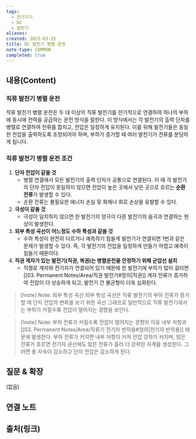 ```yaml
---
tags:
  - 전기기기
  - DC
  - 발전기
aliases: 
created: 2025-03-25
title: DC 발전기 병렬 운전
note-type: COMMON
completed: true
---
```


## 내용(Content)

### 직류 발전기 병렬 운전

직류 발전기 병렬 운전은 두 대 이상의 직류 발전기를 전기적으로 연결하여 하나의 부하에 동시에 전력을 공급하는 운전 방식을 말한다. 이 방식에서는 각 발전기의 출력 단자를 병렬로 연결하여 전류를 합치고, 전압은 일정하게 유지된다. 이를 위해 발전기들은 동일한 전압을 출력하도록 조정되어야 하며, 부하가 증가할 때 여러 발전기가 전류를 분담하게 됩니다.

### 직류 발전기 병렬 운전 조건

1. **단자 전압이 같을 것**
	- 병렬 연결에서 모든 발전기의 출력 단자가 공통으로 연결된다. 이 때 각 발전기의 단자 전압이 동일하지 않으면 전압이 높은 곳에서 낮은 곳으로 흐르는 **순환 전류**가 발생할 수 있다.
	- 순환 전류는 불필요한 에너지 손실 및 화재나 회로 손상을 유발할 수 있다.
2. **극성이 같을 것**
	- 극성이 일치하지 않으면 한 발전기의 양극이 다른 발전기의 음극과 연결하는 현상이 발생한다. 
3. **외부 특성 곡선이 어느정도 수하 특성과 같을 것**
	- 수하 특성이 완전히 다르거나 예측하기 힘들게 발전기가 연결되면 1번과 같은 문제가 발생할 수 있다. 즉, 각 발전기의 전압을 일정하게 만들기 어렵고 예측이 힘들기 때문이다. 
4. **직권 계자가 있는 발전기(직권, 복권)는 병렬운전을 안정하기 위해 균압선 설치**
	- 직렬로 계자와 전기자가 연결되어 있기 때문에 한 발전기에 부하가 많이 걸리면 [[03. Permanent Notes/Area/직권 발전기#정의|직권]] 계자 전류가 증가하여 전압이 더 상승하게 되고, 발전기 간 불균형이 더욱 심화된다.

>[!note] Note: 외부 특성 곡선
>외부 특성 곡선은 직류 발전기의 부하 전류가 증가할 때 단자 전압의 변화를 보기 위한 곡선 그래프로 일반적으로 직류 발전기에서는 부하가 커질수록 전압이 떨어지는 경향을 보인다.

>[!note] Note: 부하 전류가 커질수록 전압이 떨어지는 경향의 이유
>내부 저항과 [[03. Permanent Notes/Area/직류기 전기자 반작용#정의|전기자 반작용]] 때문에 발생한다. 부하 전류가 커지면 내부 저항이 커져 전압 강하가 커지며, 많은 전류가 흐르면 전기자 권선에도 많은 전류가 흘러 더 강력한 자계를 생성한다. 그러면 총 자속이 감소하고 단자 전압은 감소하게 된다.

## 질문 & 확장

(없음)

## 연결 노트

## 출처(링크)

